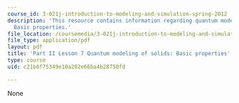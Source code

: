 ```yaml
---
course_id: 3-021j-introduction-to-modeling-and-simulation-spring-2012
description: 'This resource contains information regarding quantum modeling of solids:
  Basic properties.'
file_location: /coursemedia/3-021j-introduction-to-modeling-and-simulation-spring-2012/c21b6f75349e10a202e66ba4b28750fd_MIT3_021JS12_L7.pdf
file_type: application/pdf
layout: pdf
title: 'Part II Lesson 7 Quantum modeling of solids: Basic properties'
type: course
uid: c21b6f75349e10a202e66ba4b28750fd

---
```

None